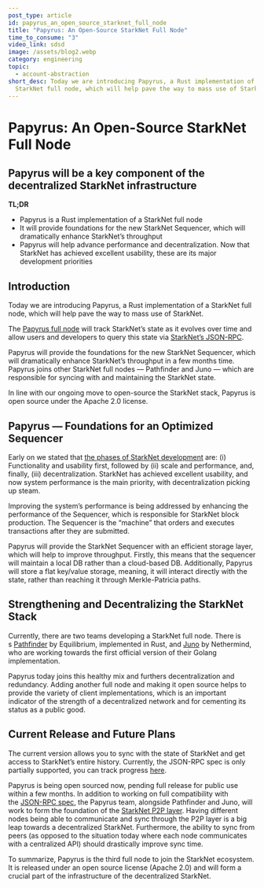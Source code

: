 ```yaml
---
post_type: article
id: papyrus_an_open_source_starknet_full_node
title: "Papyrus: An Open-Source StarkNet Full Node"
time_to_consume: "3"
video_link: sdsd
image: /assets/blog2.webp
category: engineering
topic:
  - account-abstraction
short_desc: Today we are introducing Papyrus, a Rust implementation of a
  StarkNet full node, which will help pave the way to mass use of StarkNet.
---
```

# Papyrus: An Open-Source StarkNet Full Node

## Papyrus will be a key component of the decentralized StarkNet infrastructure

**TL;DR**

* Papyrus is a Rust implementation of a StarkNet full node
* It will provide foundations for the new StarkNet Sequencer, which will dramatically enhance StarkNet’s throughput
* Papyrus will help advance performance and decentralization. Now that StarkNet has achieved excellent usability, these are its major development priorities

## Introduction

Today we are introducing Papyrus, a Rust implementation of a StarkNet full node, which will help pave the way to mass use of StarkNet.

The [Papyrus full node](https://github.com/starkware-libs/papyrus) will track StarkNet’s state as it evolves over time and allow users and developers to query this state via [StarkNet’s JSON-RPC](https://github.com/starkware-libs/starknet-specs/blob/master/api/starknet_api_openrpc.json).

Papyrus will provide the foundations for the new StarkNet Sequencer, which will dramatically enhance StarkNet’s throughput in a few months time. Papyrus joins other StarkNet full nodes — Pathfinder and Juno — which are responsible for syncing with and maintaining the StarkNet state.

In line with our ongoing move to open-source the StarkNet stack, Papyrus is open source under the Apache 2.0 license.

## Papyrus — Foundations for an Optimized Sequencer

Early on we stated that [the phases of StarkNet development](https://medium.com/starkware/starknet-on-to-the-next-challenge-96a39de7717) are: (i) Functionality and usability first, followed by (ii) scale and performance, and, finally, (iii) decentralization. StarkNet has achieved excellent usability, and now system performance is the main priority, with decentralization picking up steam.

Improving the system’s performance is being addressed by enhancing the performance of the Sequencer, which is responsible for StarkNet block production. The Sequencer is the “machine” that orders and executes transactions after they are submitted.

Papyrus will provide the StarkNet Sequencer with an efficient storage layer, which will help to improve throughput. Firstly, this means that the sequencer will maintain a local DB rather than a cloud-based DB. Additionally, Papyrus will store a flat key/value storage, meaning, it will interact directly with the state, rather than reaching it through Merkle-Patricia paths.

## Strengthening and Decentralizing the StarkNet Stack

Currently, there are two teams developing a StarkNet full node. There is s [Pathfinder](https://github.com/eqlabs/pathfinder) by Equilibrium, implemented in Rust, and [Juno](https://github.com/NethermindEth/juno) by Nethermind, who are working towards the first official version of their Golang implementation.

Papyrus today joins this healthy mix and furthers decentralization and redundancy. Adding another full node and making it open source helps to provide the variety of client implementations, which is an important indicator of the strength of a decentralized network and for cementing its status as a public good.

## Current Release and Future Plans

The current version allows you to sync with the state of StarkNet and get access to StarkNet’s entire history. Currently, the JSON-RPC spec is only partially supported, you can track progress [here](https://github.com/starkware-libs/papyrus#endpoints).

Papyrus is being open sourced now, pending full release for public use within a few months. In addition to working on full compatibility with the [JSON-RPC spec](https://github.com/starkware-libs/starknet-specs/blob/master/api/starknet_api_openrpc.json), the Papyrus team, alongside Pathfinder and Juno, will work to form the foundation of the [StarkNet P2P layer](https://github.com/starknet-io/starknet-p2p-specs). Having different nodes being able to communicate and sync through the P2P layer is a big leap towards a decentralized StarkNet. Furthermore, the ability to sync from peers (as opposed to the situation today where each node communicates with a centralized API) should drastically improve sync time.

To summarize, Papyrus is the third full node to join the StarkNet ecosystem. It is released under an open source license (Apache 2.0) and will form a crucial part of the infrastructure of the decentralized StarkNet.